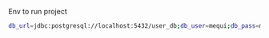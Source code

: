 Env to run project
``` bash
db_url=jdbc:postgresql://localhost:5432/user_db;db_user=mequi;db_pass=mequi;jwt_secret=secret 
```